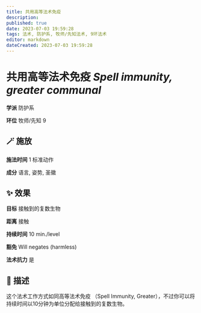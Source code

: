 ```yaml
---
title: 共用高等法术免疫
description: 
published: true
date: 2023-07-03 19:59:28
tags: 法术, 防护系, 牧师/先知法术, 9环法术
editor: markdown
dateCreated: 2023-07-03 19:59:28
---
```


# **共用高等法术免疫** *Spell immunity, greater communal*

**学派** 防护系 

**环位** 牧师/先知 9

## 🪄 施放

**施法时间** 1 标准动作

**成分** 语言, 姿势, 圣徽

## ✨ 效果 

**目标** 接触到的复数生物 

**距离** 接触  

**持续时间** 10 min./level 

**豁免** Will negates (harmless)

**法术抗力** 是

## 📖 描述

这个法术工作方式如同高等法术免疫 （Spell Immunity, Greater），不过你可以将持续时间以10分钟为单位分配给接触到的复数生物。
    